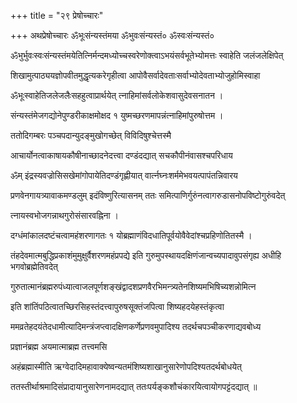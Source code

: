 +++
title = "२९ प्रेषोच्चारः"

+++
अथप्रेषोच्चारः ॐभूःसंन्यस्तंमया ॐभुवःसंन्यस्तं० ॐस्वःसंन्यस्तं०

ॐभुर्भुवःस्वःसंन्यस्तंमयेतित्निर्मन्दमध्योच्चस्वरेणोक्त्वाऽभयंसर्वभूतेभ्योमत्तः स्वाहेति जलंजलेक्षिपेत्

शिखामुत्पाठ्ययज्ञोपवीतमुद्धृत्यकरेगृहीत्वा आपोवैसर्वादेवताःसर्वाभ्योदेवताभ्योजुहोमिस्वाहा

ॐभूःस्वाहेतिजलेजलैःसहहुत्वाप्रार्थयेत् त्नाहिमांसर्वलोकेशवासुदेवसनातन ।

संन्यस्तंमेजगद्योनेपुण्डरीकाक्षमोक्षद १ युष्मच्छरणमापन्नंत्नाहिमांपुरुषोत्तम ।

ततोदिगम्बरः पञ्चपदान्युदङ्मुखोगच्छेत् विविदिषुश्चेत्तस्मै

आचार्योनत्वाकाषायकौषीनाच्छादनेदत्त्वा दण्डंदद्यात् सचकौपीनंवासश्चपरिधाय

ॐम् इंद्रस्यवज्रोसिसखेमांगोपायेतिदण्डंगृह्णीयात् वार्त्नघ्नःशर्ममेभवयत्पापंतन्निवारय

प्रणवेनगायत्र्यावाकमण्डलुम् इदंविष्णुरित्यासनम् ततः समित्पाणिर्गुरुंनत्वागरुडासनोपविष्टोगुरुंवदेत्

त्नायस्वभोजगन्नाथगुरोसंसारवह्निना ।

दग्धंमांकालदष्टंचत्वामहंशरणागतः १ योब्रह्माणंविदधातिपूर्वयोवैवेदांश्चप्रहिणोतितस्मै ।

तंहदेवमात्मबुद्धिप्रकाशंमुमुक्षुर्वैशरणमहंप्रपद्ये इति गुरुमुपस्थायदक्षिणंजान्वच्यपादावुपसंगृह्य अधीहि भगवोब्रह्मेतिवदेत्

गुरुतात्मानंब्रह्मरुपंध्यात्वाजलपूर्णशङ्खंद्वादशप्रणवैरभिमन्त्र्यतेनशिष्यमभिषिच्यशन्नोमित्न

इति शांतिंपठित्वातच्छिरसिहस्तंदत्त्वापुरुषसूक्तंजपित्वा शिष्यहदयेहस्तंकृत्वा

ममव्रतेहदयंतेदधामीत्यादिमन्त्रंजप्त्वादक्षिणकर्णेप्रणवमुपादिश्य तदर्थचपञ्चीकरणाद्यवबोध्य

प्रज्ञानंब्रह्म अयमात्माब्रह्म तत्त्वमसि

अहंब्रह्मास्मीति ऋग्वेदादिमहावाक्येष्वन्यतमंशिष्यशाखानुसारेणोपदिश्यतदर्थबोधयेत्

ततस्तीर्थाश्रमादिसंप्रादायानुसारेणनामदद्यात् ततःपर्यङ्कशौचंकारयित्वायोगपट्टंदद्यात् ॥
